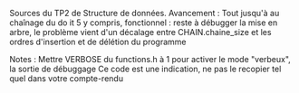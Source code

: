 Sources du TP2 de Structure de données.
Avancement : Tout jusqu'à au chaînage du do it 5 y compris, fonctionnel : reste à débugger la mise en arbre, le problème vient d'un décalage entre CHAIN.chaine_size et les ordres d'insertion et de délétion du programme

Notes : Mettre VERBOSE du functions.h à 1 pour activer le mode "verbeux", la sortie de débuggage
	Ce code est une indication, ne pas le recopier tel quel dans votre compte-rendu 
